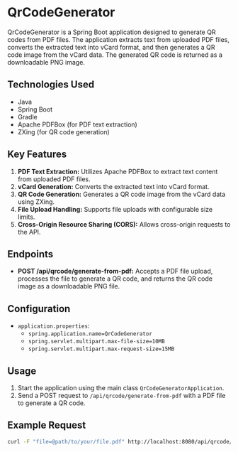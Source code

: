 # QrCodeGenerator

QrCodeGenerator is a Spring Boot application designed to generate QR codes from PDF files. The application extracts text from uploaded PDF files, converts the extracted text into vCard format, and then generates a QR code image from the vCard data. The generated QR code is returned as a downloadable PNG image.

## Technologies Used
- Java
- Spring Boot
- Gradle
- Apache PDFBox (for PDF text extraction)
- ZXing (for QR code generation)

## Key Features
1. **PDF Text Extraction:** Utilizes Apache PDFBox to extract text content from uploaded PDF files.
2. **vCard Generation:** Converts the extracted text into vCard format.
3. **QR Code Generation:** Generates a QR code image from the vCard data using ZXing.
4. **File Upload Handling:** Supports file uploads with configurable size limits.
5. **Cross-Origin Resource Sharing (CORS):** Allows cross-origin requests to the API.

## Endpoints
- **POST /api/qrcode/generate-from-pdf:** Accepts a PDF file upload, processes the file to generate a QR code, and returns the QR code image as a downloadable PNG file.

## Configuration
- `application.properties`:
    - `spring.application.name=QrCodeGenerator`
    - `spring.servlet.multipart.max-file-size=10MB`
    - `spring.servlet.multipart.max-request-size=15MB`

## Usage
1. Start the application using the main class `QrCodeGeneratorApplication`.
2. Send a POST request to `/api/qrcode/generate-from-pdf` with a PDF file to generate a QR code.

## Example Request
```bash
curl -F "file=@path/to/your/file.pdf" http://localhost:8080/api/qrcode/generate-from-pdf -o qrcode.png